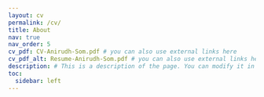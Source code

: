 ```yaml
---
layout: cv
permalink: /cv/
title: About
nav: true
nav_order: 5
cv_pdf: CV-Anirudh-Som.pdf # you can also use external links here
cv_pdf_alt: Resume-Anirudh-Som.pdf # you can also use external links here
description: # This is a description of the page. You can modify it in '_pages/cv.md'. You can also change or remove the top pdf download button.
toc:
  sidebar: left
---
```

